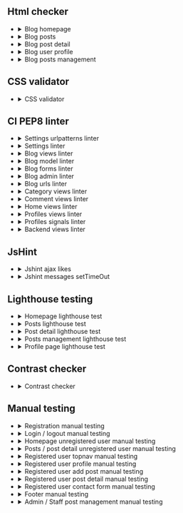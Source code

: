 
## Html checker

- <details>
  <summary>Blog homepage</summary>

  - ![home page code](readme_images/html-checker-homepage.png)
  - ![home page live site](readme_images/html-checker-live-site-homepage.png)

  </details>

- <details>
  <summary>Blog posts</summary>

  - ![blog posts](readme_images/html-checker-posts.png)
  - ![blog posts live site](readme_images/html-checker-live-site-posts.png)
  
  </details>

- <details>
  <summary>Blog post detail</summary>

  - ![blog post detail](readme_images/html-checker-post-detail.png)
  - ![blog post detail live site](readme_images/html-checker-live-site-post-detail.png)

  </details>

- <details>
  <summary>Blog user profile </summary>

  - ![blog profile](readme_images/html-checker-profile.png)
  - ![blog profile live site](readme_images/html-checker-live-site-profiles.png)

  </details>

- <details>
  <summary>Blog posts management </summary>

  - ![blog posts management](readme_images/html-checker-posts-management.png)
  - ![blog posts management live site](readme_images/html-checker-live-site-post-management.png)

  </details>

## CSS validator

- <details>
  <summary>CSS validator </summary>

  - ![css validator](readme_images/css-validator.png)
  
  </details>

## CI PEP8 linter

- <details>
  <summary>Settings urlpatterns linter</summary>

  - ![settings urlpatterns linter](readme_images/settings-urlpatterns-linter.png)
  
  </details>

- <details>
  <summary>Settings linter</summary>

  - ![settings linter](readme_images/settings-linter.png)
  
  </details>

- <details>
  <summary>Blog views linter</summary>

  - ![blog views linter](readme_images/blog-views-linter.png)
  
  </details>

- <details>
  <summary>Blog model linter</summary>

  - ![blog model linter](readme_images/blog-model-linter.png)
  
  </details>

- <details>
  <summary>Blog forms linter</summary>

  - ![blog forms linter](readme_images/blog-forms-linter.png)
  
  </details>

- <details>
  <summary>Blog admin linter</summary>

  - ![blog admin linter](readme_images/blog-admin-linter.png)
  
  </details>

- <details>
  <summary>Blog urls linter</summary>

  - ![blog urls linter](readme_images/blog-urls-linter.png)
  
  </details>

- <details>
  <summary>Category views linter</summary>

  - ![category views linter](readme_images/category-views-linter.png)
  
  </details>

- <details>
  <summary>Comment views linter</summary>

  - ![comment views linter](readme_images/comment-views-linter.png)
  
  </details>

- <details>
  <summary>Home views linter</summary>

  - ![home views linter](readme_images/home-views-linter.png)
  
  </details>

- <details>
  <summary>Profiles views linter</summary>

  - ![profiles views linter](readme_images/profiles-views-linter.png)
  
  </details>

- <details>
  <summary>Profiles signals linter</summary>

  - ![profiles signals linter](readme_images/profiles-signals-linter.png)
  
  </details>

- <details>
  <summary>Backend views linter</summary>

  - ![backend views linter](readme_images/backend-views-linter.png)
  
  </details>

## JsHint

- <details>
  <summary>Jshint ajax likes</summary>

  - ![jshint ajax likes](readme_images/jshint-likeajax.png)

  </details>

- <details>
  <summary>Jshint messages setTimeOut</summary>

  - ![Jshint messages setTimeOut](readme_images/jshint-messages-settimeout.png)

  </details>

## Lighthouse testing

- <details>
  <summary>Homepage lighthouse test</summary>

  - ![homepage lighthouse test](readme_images/lighthouse-homepage.png)
  
  </details>

- <details>
  <summary>Posts lighthouse test</summary>

  - ![posts lighthouse test](readme_images/lighthouse-posts.png)
  
  </details>

- <details>
  <summary>Post detail lighthouse test</summary>

  - ![post detail  lighthouse test](readme_images/lighthouse-post-detail.png)
  
  </details>

- <details>
  <summary>Posts management lighthouse test</summary>

  - ![posts management lighthouse test](readme_images/lighthouse-posts-management.png)
  
  </details>

- <details>
  <summary>Profile page lighthouse test</summary>

  - ![profile page lighthouse test](readme_images/lighthouse-profile-page.png)
  
  </details>

## Contrast checker

- <details>
  <summary>Contrast checker</summary>

  - ![contrast checker](readme_images/webaim-contrast-checker.png)
  - ![bg-primeLight contrast checker](readme_images/webaim-contrast-checker-bg-primeLight.png)
  
  </details>

## Manual testing

- <details>
  <summary>Registration manual testing</summary>

  - ![registration manual testing](readme_images/registration-manual-testing.png)
  
  </details>

- <details>
  <summary>Login / logout manual testing</summary>

  - ![login / logout  manual testing](readme_images/login-logout-manual-testing.png)
  
  </details>

- <details>
  <summary>Homepage unregistered user manual testing</summary>

  - ![homepage unregistered manual testing](readme_images/homepage-unregistered-manual-testing.png)
  
  </details>

- <details>
  <summary>Posts / post detail unregistered user manual testing</summary>

  - ![posts / post detail  manual testing](readme_images/posts-and-detail-manual-testing.png)
  
  </details>

- <details>
  <summary>Registered user topnav manual testing</summary>

  - ![Registered user topnav detail  manual testing](readme_images/registered-user-topnav-manual-testing.png)
  
  </details>

- <details>
  <summary>Registered user profile manual testing</summary>

  - ![Registered user profile detail  manual testing](readme_images/registered-user-profile-manual-testing.png)
  
  </details>

- <details>
  <summary>Registered user add post manual testing</summary>

  - ![Registered user add post manual testing](readme_images/registered-user-add-post-manual-testing.png)
  
  </details>

- <details>
  <summary>Registered user post detail manual testing</summary>

  - ![Registered user post detail manual testing](readme_images/registered-user-post-detail-manual-testing.png)
  
  </details>

- <details>
  <summary>Registered user contact form manual testing</summary>

  - ![Registered user contact form manual testing](readme_images/registered-user-contact-manual-testing.png)
  
  </details>

- <details>
  <summary>Footer manual testing</summary>

  - ![Footer manual testing](readme_images/registered-user-footer-manual-testing.png)
  
  </details>

- <details>
  <summary>Admin / Staff post management manual testing</summary>

  - ![Admin / Staff post management manual testing](readme_images/registered-user-post-management-manual-testing.png)
  
  </details>
